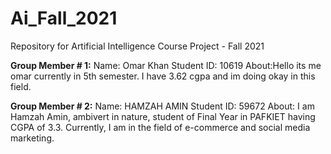 # Ai_Fall_2021
Repository for Artificial Intelligence Course Project - Fall 2021

**Group Member # 1:**
Name: Omar Khan
Student ID: 10619
About:Hello its me omar currently in 5th semester. I have 3.62 cgpa and im doing okay in this field.

**Group Member # 2:**
Name: HAMZAH AMIN
Student ID: 59672
About: I am Hamzah Amin, ambivert in nature, student of Final Year in PAFKIET having CGPA of 3.3. Currently, I am in the field of e-commerce and social media marketing.  
